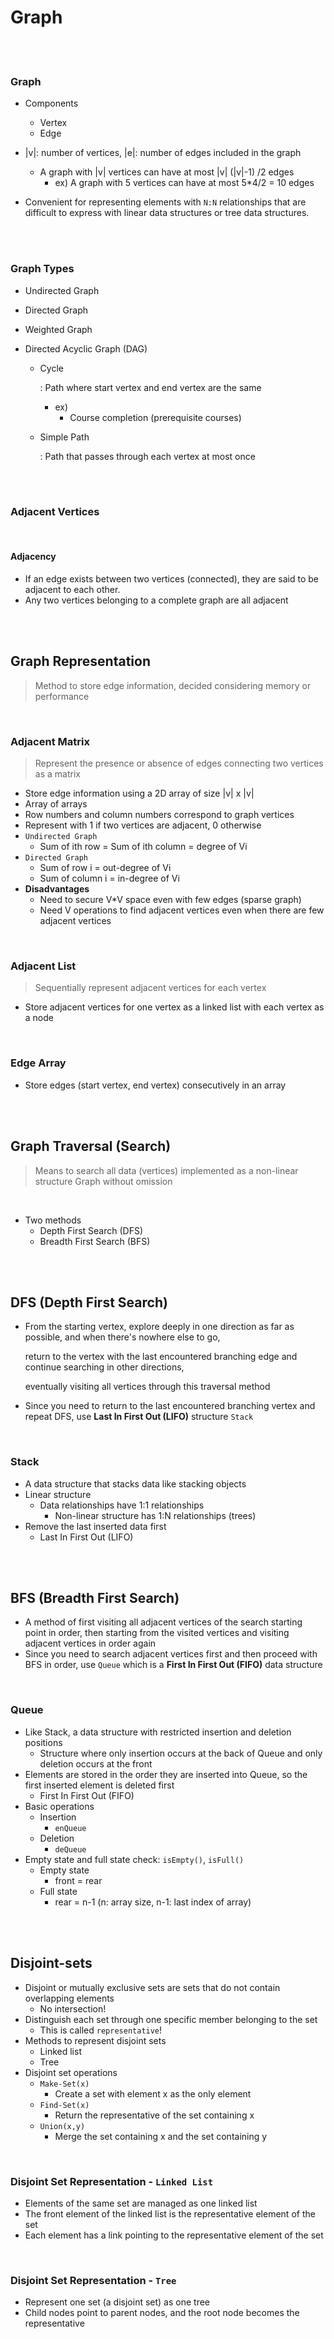 # Graph

<br>

<br>

### Graph

- Components
  - Vertex
  - Edge

- |v|: number of vertices, |e|: number of edges included in the graph
  - A graph with |v| vertices can have at most |v| (|v|-1) /2 edges
    - ex) A graph with 5 vertices can have at most 5*4/2 = 10 edges
- Convenient for representing elements with `N:N` relationships that are difficult to express with linear data structures or tree data structures.

<br>

<br>

### Graph Types

- Undirected Graph

- Directed Graph

- Weighted Graph

- Directed Acyclic Graph (DAG)

  - Cycle

    : Path where start vertex and end vertex are the same

    - ex)
      - Course completion (prerequisite courses)

  - Simple Path

    : Path that passes through each vertex at most once

<br>

<br>

### Adjacent Vertices

<br>

#### Adjacency

- If an edge exists between two vertices (connected), they are said to be adjacent to each other.
- Any two vertices belonging to a complete graph are all adjacent

<br>

<br>

## Graph Representation

> Method to store edge information, decided considering memory or performance

<br>

### Adjacent Matrix

> Represent the presence or absence of edges connecting two vertices as a matrix

- Store edge information using a 2D array of size |v| x |v|
- Array of arrays
- Row numbers and column numbers correspond to graph vertices
- Represent with 1 if two vertices are adjacent, 0 otherwise
- `Undirected Graph`
  - Sum of ith row = Sum of ith column = degree of Vi
- `Directed Graph`
  - Sum of row i = out-degree of Vi
  - Sum of column i = in-degree of Vi
- **Disadvantages**
  - Need to secure V*V space even with few edges (sparse graph)
  - Need V operations to find adjacent vertices even when there are few adjacent vertices

<br>

### Adjacent List

> Sequentially represent adjacent vertices for each vertex

- Store adjacent vertices for one vertex as a linked list with each vertex as a node

<br>

### Edge Array

- Store edges (start vertex, end vertex) consecutively in an array

<br>

<br>

## Graph Traversal (Search)

> Means to search all data (vertices) implemented as a non-linear structure Graph without omission

<br>

- Two methods
  - Depth First Search (DFS)
  - Breadth First Search (BFS)

<br>

<br>

## DFS (Depth First Search)

- From the starting vertex, explore deeply in one direction as far as possible, and when there's nowhere else to go,

  return to the vertex with the last encountered branching edge and continue searching in other directions,

  eventually visiting all vertices through this traversal method

- Since you need to return to the last encountered branching vertex and repeat DFS, use **Last In First Out (LIFO)** structure `Stack`

<br>

### Stack

- A data structure that stacks data like stacking objects
- Linear structure
  - Data relationships have 1:1 relationships
    - Non-linear structure has 1:N relationships (trees)
- Remove the last inserted data first
  - Last In First Out (LIFO)

<br>

<br>

## BFS (Breadth First Search)

- A method of first visiting all adjacent vertices of the search starting point in order, then starting from the visited vertices and visiting adjacent vertices in order again
- Since you need to search adjacent vertices first and then proceed with BFS in order, use `Queue` which is a **First In First Out (FIFO)** data structure

<br>

### Queue

- Like Stack, a data structure with restricted insertion and deletion positions
  - Structure where only insertion occurs at the back of Queue and only deletion occurs at the front
- Elements are stored in the order they are inserted into Queue, so the first inserted element is deleted first
  - First In First Out (FIFO)
- Basic operations
  - Insertion
    - `enQueue`
  - Deletion
    - `deQueue`
- Empty state and full state check: `isEmpty()`, `isFull()`
  - Empty state
    - front = rear
  - Full state
    - rear = n-1 (n: array size, n-1: last index of array)

<br>

<br>

## Disjoint-sets

- Disjoint or mutually exclusive sets are sets that do not contain overlapping elements
  - No intersection!
- Distinguish each set through one specific member belonging to the set
  - This is called `representative`!
- Methods to represent disjoint sets
  - Linked list
  - Tree
- Disjoint set operations
  - `Make-Set(x)`
    - Create a set with element x as the only element
  - `Find-Set(x)`
    - Return the representative of the set containing x
  - `Union(x,y)`
    - Merge the set containing x and the set containing y

<br>

### Disjoint Set Representation - `Linked List`

- Elements of the same set are managed as one linked list
- The front element of the linked list is the representative element of the set
- Each element has a link pointing to the representative element of the set

<br>

### Disjoint Set Representation - `Tree`

- Represent one set (a disjoint set) as one tree
- Child nodes point to parent nodes, and the root node becomes the representative

<br> 
